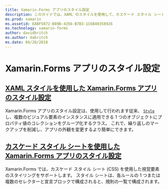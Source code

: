 ```yaml
---
title: Xamarin.Forms アプリのスタイル設定
description: このガイドでは、XAML のスタイルを使用して、カスケード スタイル シートを使用して、Xamarin.Forms アプリケーションのスタイルを設定する方法について説明します。
ms.prod: xamarin
ms.assetid: EABF5072-B89B-4356-B7B3-1C6B40358926
ms.technology: xamarin-forms
author: davidbritch
ms.author: dabritch
ms.date: 04/28/2018
---
```


# <a name="styling-xamarinforms-apps"></a>Xamarin.Forms アプリのスタイル設定

## <a name="styling-xamarinforms-apps-using-xaml-stylesxamlindexmd"></a>[XAML スタイルを使用した Xamarin.Forms アプリのスタイル設定](xaml/index.md)

Xamarin.Forms アプリのスタイル設定は、使用して行われます従来、 [ `Style` ](xref:Xamarin.Forms.Style)し、複数のビジュアル要素のインスタンスに適用できる 1 つのオブジェクトにプロパティ値のコレクションをグループ化するクラス。 これで、繰り返しのマークアップを削減し、アプリの外観を変更するより簡単にできます。

## <a name="styling-xamarinforms-apps-using-cascading-style-sheetscssindexmd"></a>[カスケード スタイル シートを使用した Xamarin.Forms アプリのスタイル設定](css/index.md)

Xamarin.Forms では、カスケード スタイル シート (CSS) を使用した視覚要素のスタイリングをサポートします。 スタイル シートは、各ルールの 1 つまたは複数のセレクターと宣言ブロックで構成されると、規則の一覧で構成されます。
